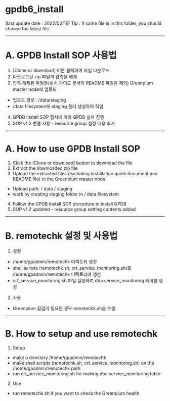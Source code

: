 # gpdb6_install
(last update date : 2022/02/16)
Tip : If same file is in this folder, you should choose the latest file.

------------------------------------------------------------------------------------------
# A. GPDB Install SOP 사용법

1. [Clone or download] 버튼 클릭하여 파일 다운로드
2. 다운로드된 zip 파일의 압축을 해제
3. 압축 해제된 파일들(설치 가이드 문서와 README 파일을 제외) Greenplum master node에 업로드
  -	업로드 경로 : /data/staging
  -	/data filesystem에 staging 폴더 생성하여 작업
4. GPDB Install SOP 절차에 따라 GPDB 설치 진행
5. SOP v1.2 변경 사항 - resource group 설정 내용 추가

------------------------------------------------------------------------------------------
# A. How to use GPDB Install SOP

1. Click the [Clone or download] button to download the file
2. Extract the downloaded zip file
3. Upload the extracted files (excluding installation guide document and README file) to the Greenplum master node.
  -	Upload path: / data / staging
  -	work by creating staging folder in / data filesystem
4. Follow the GPDB Install SOP procedure to install GPDB
5. SOP v1.2 updated - resource group setting contents added

------------------------------------------------------------------------------------------
# B. remotechk 설정 및 사용법

1. 설정
  - /home/gpadmin/remotechk 디렉토리 생성
  - shell scripts (remotechk.sh, crt_service_monitoring.sh)를 /home/gpadmin/remotechk 디렉토리에 생성
  - crt_service_monitoring.sh 파일 실행하여 dba.service_monitoring 테이블 생성
2. 사용
  - Greenplum 점검이 필요한 경우 remotechk.sh을 수행
------------------------------------------------------------------------------------------
# B. How to setup and use remotechk

1. Setup
  - make a directory /home/gpadmin/remotechk
  - make shell scripts (remotechk.sh, crt_service_monitoring.sh) on the /home/gpadmin/remotechk path
  - run crt_service_monitoring.sh for making dba.service_monitoring table
2. Use
  - run remotechk.sh if you want to check the Greenplum health
